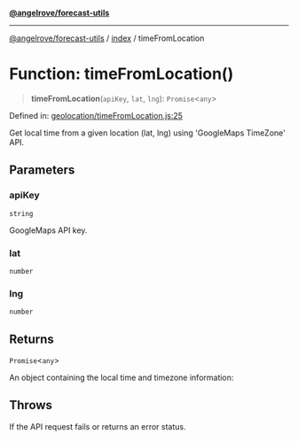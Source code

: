 [**@angelrove/forecast-utils**](../../README.md)

***

[@angelrove/forecast-utils](../../README.md) / [index](../README.md) / timeFromLocation

# Function: timeFromLocation()

> **timeFromLocation**(`apiKey`, `lat`, `lng`): `Promise`\<`any`\>

Defined in: [geolocation/timeFromLocation.js:25](https://github.com/angelrove/forecast-utils/blob/c8671c08665caf44781ca994161c6a147044eefe/src/geolocation/timeFromLocation.js#L25)

Get local time from a given location (lat, lng) using 'GoogleMaps TimeZone' API.

## Parameters

### apiKey

`string`

GoogleMaps API key.

### lat

`number`

### lng

`number`

## Returns

`Promise`\<`any`\>

An object containing the local time and timezone information:

## Throws

If the API request fails or returns an error status.
